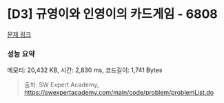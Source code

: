# [D3] 규영이와 인영이의 카드게임 - 6808 

[문제 링크](https://swexpertacademy.com/main/code/problem/problemDetail.do?contestProbId=AWgv9va6HnkDFAW0) 

### 성능 요약

메모리: 20,432 KB, 시간: 2,830 ms, 코드길이: 1,741 Bytes



> 출처: SW Expert Academy, https://swexpertacademy.com/main/code/problem/problemList.do